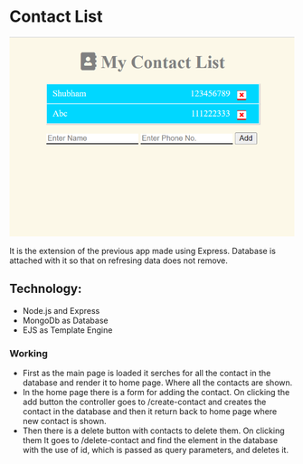 # Contact List
  ![Contact-List](assets/contact.png)
  
  It is the extension of the previous app made using Express. Database is attached with it so that on refresing data does not remove.

  ## Technology:
  - Node.js and Express
  - MongoDb as Database
  - EJS as Template Engine

  ### Working
  - First as the main page is loaded it serches for all the contact in the database and render it to home page. Where all the contacts are shown.
  - In the home page there is a form for adding the contact. On clicking the add button the controller goes to /create-contact and creates the contact in the database and then it return back to home page where new contact is shown.
  - Then there is a delete button with contacts to delete them. On clicking them It goes to /delete-contact and find the element in the database with the use of id, which is passed as query parameters, and deletes it.
